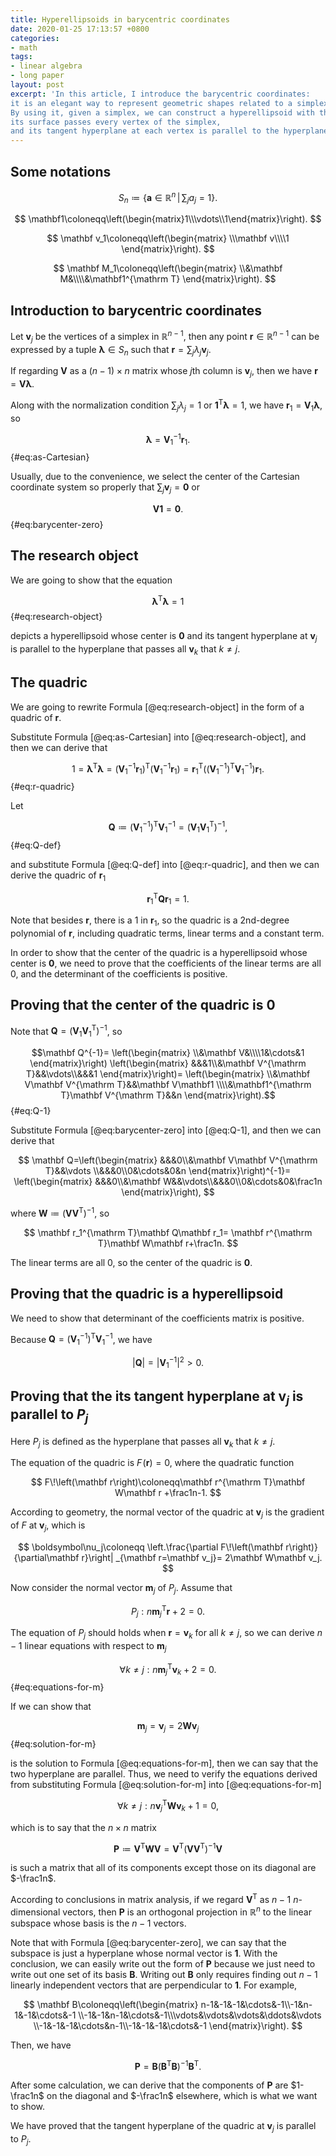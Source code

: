 ```yaml
---
title: Hyperellipsoids in barycentric coordinates
date: 2020-01-25 17:13:57 +0800
categories:
- math
tags:
- linear algebra
- long paper
layout: post
excerpt: 'In this article, I introduce the barycentric coordinates:
it is an elegant way to represent geometric shapes related to a simplex.
By using it, given a simplex, we can construct a hyperellipsoid with the properties:
its surface passes every vertex of the simplex,
and its tangent hyperplane at each vertex is parallel to the hyperplane containing all other vertices.'
---
```


## Some notations

$$
    S_n\coloneqq\left\{\mathbf a\in\mathbb R^{n}\,\middle|\,\sum_ja_j=1\right\}.
$$

$$
    \mathbf1\coloneqq\left(\begin{matrix}1\\\vdots\\1\end{matrix}\right).
$$

$$
    \mathbf v_1\coloneqq\left(\begin{matrix}
        \\\mathbf v\\\\1
    \end{matrix}\right).
$$

$$
    \mathbf M_1\coloneqq\left(\begin{matrix}
        \\&\mathbf M&\\\\&\mathbf1^{\mathrm T}
    \end{matrix}\right).
$$

## Introduction to barycentric coordinates

Let $\mathbf v_j$ be the vertices of a simplex in $\mathbb R^{n-1}$,
then any point $\mathbf r\in\mathbb R^{n-1}$
can be expressed by a tuple $\boldsymbol\lambda\in S_n$ such that
$\mathbf r=\sum_j\lambda_j\mathbf v_j$.

If regarding $\mathbf V$ as a $\left(n-1\right)\times n$ matrix
whose $j$th column is $\mathbf v_j$, then we have
$\mathbf r=\mathbf V\boldsymbol\lambda$.

Along with the normalization condition $\sum_j\lambda_j=1$ or
$\mathbf1^{\mathrm T}\boldsymbol\lambda=1$, we have
$\mathbf r_1=\mathbf V_1
\boldsymbol\lambda$,
so

$$\boldsymbol\lambda=\mathbf V_1^{-1}
    \mathbf r_1.$$ {#eq:as-Cartesian}

Usually, due to the convenience, we select the center of the Cartesian
coordinate system so properly that $\sum_j\mathbf v_j=\mathbf0$ or

$$\mathbf V\mathbf1=\mathbf0.$$ {#eq:barycenter-zero}

## The research object

We are going to show that the equation

$$\boldsymbol\lambda^{\mathrm T}\boldsymbol\lambda=1$$ {#eq:research-object}

depicts a hyperellipsoid whose center is $\mathbf0$ and
its tangent hyperplane at $\mathbf v_j$ is parallel to the hyperplane
that passes all $\mathbf v_k$ that $k\ne j$.

## The quadric

We are going to rewrite Formula [@eq:research-object] in the form of
a quadric of $\mathbf r$.

Substitute Formula [@eq:as-Cartesian] into [@eq:research-object], and
then we can derive that

$$1=\boldsymbol\lambda^{\mathrm T}\boldsymbol\lambda
    =\left(\mathbf V_1^{-1}
        \mathbf r_1\right)^{\mathrm T}
        \left(\mathbf V_1^{-1}
        \mathbf r_1\right)
    =\mathbf r_1^{\mathrm T}
        \left(\left(\mathbf V_1^{-1}
        \right)^{\mathrm T}\mathbf V_1^{-1}
        \right)\mathbf r_1.$$ {#eq:r-quadric}

Let

$$\mathbf Q\coloneqq\left(\mathbf V_1^{-1}
        \right)^{\mathrm T}\mathbf V_1^{-1}
    =\left(\mathbf V_1
        \mathbf V_1^{\mathrm T}\right)^{-1},$$ {#eq:Q-def}

and substitute Formula [@eq:Q-def] into [@eq:r-quadric],
and then we can derive the quadric of $\mathbf r_1$

$$\mathbf r_1^{\mathrm T}\mathbf Q\mathbf r_1=1.$$

Note that besides $\mathbf r$, there is a $1$ in $\mathbf r_1$, so
the quadric is a $2$nd-degree polynomial of $\mathbf r$,
including quadratic terms, linear terms and a constant term.

In order to show that the center of the quadric is a hyperellipsoid
whose center is $\mathbf0$, we need to prove that the coefficients
of the linear terms are all $0$,
and the determinant of the coefficients is positive.

## Proving that the center of the quadric is $\mathbf0$

Note that $\mathbf Q=\left(\mathbf V_1\mathbf V_1^{\mathrm T}\right)^{-1}$,
so

$$\mathbf Q^{-1}=
    \left(\begin{matrix}
        \\&\mathbf V&\\\\1&\cdots&1
    \end{matrix}\right)
    \left(\begin{matrix}
        &&&1\\&\mathbf V^{\mathrm T}&&\vdots\\&&&1
    \end{matrix}\right)=
    \left(\begin{matrix}
        \\&\mathbf V\mathbf V^{\mathrm T}&&\mathbf V\mathbf1
        \\\\&\mathbf1^{\mathrm T}\mathbf V^{\mathrm T}&&n
    \end{matrix}\right).$$ {#eq:Q-1}

Substitute Formula [@eq:barycenter-zero] into [@eq:Q-1],
and then we can derive that

$$
    \mathbf Q=\left(\begin{matrix}
        &&&0\\&\mathbf V\mathbf V^{\mathrm T}&&\vdots
        \\&&&0\\0&\cdots&0&n
    \end{matrix}\right)^{-1}=
    \left(\begin{matrix}
        &&&0\\&\mathbf W&&\vdots\\&&&0\\0&\cdots&0&\frac1n
    \end{matrix}\right),
$$

where $\mathbf W\coloneqq\left(\mathbf V\mathbf V^{\mathrm T}\right)^{-1}$,
so

$$
    \mathbf r_1^{\mathrm T}\mathbf Q\mathbf r_1=
    \mathbf r^{\mathrm T}\mathbf W\mathbf r+\frac1n.
$$

The linear terms are all $0$, so the center of the quadric is $\mathbf0$.

## Proving that the quadric is a hyperellipsoid

We need to show that determinant of the coefficients matrix is positive.

Because $\mathbf Q=
\left(\mathbf V_1^{-1}\right)^{\mathrm T}\mathbf V_1^{-1}$,
we have

$$
    \left|\mathbf Q\right|=
    \left|\mathbf V_1^{-1}\right|^2>0.
$$

## Proving that the its tangent hyperplane at $\mathbf v_j$ is parallel to $P_j$

Here $P_j$ is defined as the hyperplane that
passes all $\mathbf v_k$ that $k\ne j$.

The equation of the quadric is $F\!\left(\mathbf r\right)=0$,
where the quadratic function

$$
    F\!\left(\mathbf r\right)\coloneqq\mathbf r^{\mathrm T}\mathbf W\mathbf r
    +\frac1n-1.
$$

According to geometry, the normal vector of the quadric at $\mathbf v_j$
is the gradient of $F$ at $\mathbf v_j$, which is

$$
    \boldsymbol\nu_j\coloneqq
    \left.\frac{\partial F\!\left(\mathbf r\right)}{\partial\mathbf r}\right|
    _{\mathbf r=\mathbf v_j}=
    2\mathbf W\mathbf v_j.
$$

Now consider the normal vector $\mathbf m_j$ of $P_j$. Assume that

$$
    P_j:n\mathbf m_j^{\mathrm T}\mathbf r+2=0.
$$

The equation of $P_j$ should holds when $\mathbf r=\mathbf v_k$
for all $k\ne j$, so we can derive $n-1$ linear equations with respect
to $\mathbf m_j$

$$\forall k\ne j:n\mathbf m_j^{\mathrm T}\mathbf v_k+2=0.$$ {#eq:equations-for-m}

If we can show that

$$\mathbf m_j=\boldsymbol\nu_j=2\mathbf W\mathbf v_j$$ {#eq:solution-for-m}

is the solution to Formula [@eq:equations-for-m],
then we can say that the two hyperplane are parallel.
Thus, we need to verify the equations derived from
substituting Formula [@eq:solution-for-m] into [@eq:equations-for-m]

$$
    \forall k\ne j:n\mathbf v_j^{\mathrm T}\mathbf W\mathbf v_k+1=0,
$$

which is to say that the $n\times n$ matrix

$$
    \mathbf P\coloneqq\mathbf V^{\mathrm T}\mathbf W\mathbf V=
    \mathbf V^{\mathrm T}\left(\mathbf V\mathbf V^{\mathrm T}\right)^{-1}
    \mathbf V
$$

is such a matrix that all of its components except those on its
diagonal are $-\frac1n$.

According to conclusions in matrix analysis,
if we regard $\mathbf V^{\mathrm T}$ as $n-1$ $n$-dimensional vectors,
then $\mathbf P$ is an orthogonal projection in $\mathbb R^n$ to
the linear subspace whose basis is the $n-1$ vectors.

Note that with Formula [@eq:barycenter-zero], we can say that
the subspace is just a hyperplane whose normal vector is $\mathbf1$.
With the conclusion, we can easily write out the form of $\mathbf P$
because we just need to write out one set of its basis $\mathbf B$.
Writing out $\mathbf B$ only requires finding out $n-1$ linearly independent
vectors that are perpendicular to $\mathbf1$.
For example,

$$
    \mathbf B\coloneqq\left(\begin{matrix}
        n-1&-1&-1&\cdots&-1\\-1&n-1&-1&\cdots&-1
        \\-1&-1&n-1&\cdots&-1\\\vdots&\vdots&\vdots&\ddots&\vdots
        \\-1&-1&-1&\cdots&n-1\\-1&-1&-1&\cdots&-1
    \end{matrix}\right).
$$

Then, we have

$$
    \mathbf P=\mathbf B\left(\mathbf B^{\mathrm T}\mathbf B\right)^{-1}
    \mathbf B^{\mathrm T}.
$$

After some calculation, we can derive that the components of $\mathbf P$
are $1-\frac1n$ on the diagonal and $-\frac1n$ elsewhere,
which is what we want to show.

We have proved that the tangent hyperplane of the quadric
at $\mathbf v_j$ is parallel to $P_j$.
